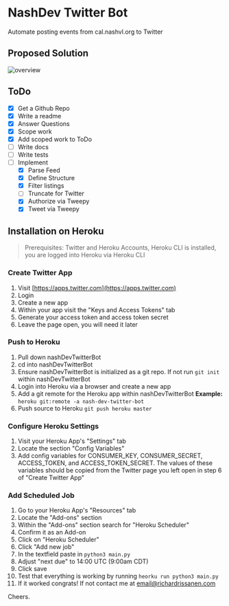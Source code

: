 # NashDev Twitter Bot

Automate posting events from cal.nashvl.org to Twitter

## Proposed Solution
![overview](https://user-images.githubusercontent.com/501822/27800820-96c16a6e-5fe0-11e7-919d-b7786bd35471.png)

## ToDo
* [X] Get a Github Repo
* [X] Write a readme
* [X] Answer Questions
* [X] Scope work
* [X] Add scoped work to ToDo
* [ ] Write docs
* [ ] Write tests
* [ ] Implement
  * [X] Parse Feed
  * [X] Define Structure
  * [X] Filter listings
  * [ ] Truncate for Twitter
  * [X] Authorize via Tweepy
  * [X] Tweet via Tweepy

## Installation on Heroku
> Prerequisites: Twitter and Heroku Accounts, Heroku CLI is installed, you are logged into Heroku via Heroku CLI

### Create Twitter App
1. Visit [https://apps.twitter.com](https://apps.twitter.com)
2. Login
3. Create a new app
4. Within your app visit the "Keys and Access Tokens" tab
5. Generate your access token and access token secret
6. Leave the page open, you will need it later

### Push to Heroku
1. Pull down nashDevTwitterBot
2. cd into nashDevTwitterBot
3. Ensure nashDevTwitterBot is initialized as a git repo. If not run `git init` within nashDevTwitterBot
4. Login into Heroku via a browser and create a new app
5. Add a git remote for the Heroku app within nashDevTwitterBot **Example:** `heroku git:remote -a nash-dev-twitter-bot`
6. Push source to Heroku `git push heroku master`

### Configure Heroku Settings
1. Visit your Heroku App's "Settings" tab
2. Locate the section "Config Variables"
3. Add config variables for CONSUMER_KEY, CONSUMER_SECRET, ACCESS_TOKEN, and ACCESS_TOKEN_SECRET. The values of these variables should be copied from the Twitter page you left open in step 6 of "Create Twitter App"

### Add Scheduled Job
1. Go to your Heroku App's "Resources" tab
2. Locate the "Add-ons" section
3. Within the "Add-ons" section search for "Heroku Scheduler"
4. Confirm it as an Add-on
5. Click on "Heroku Scheduler"
6. Click "Add new job"
7. In the textfield paste in `python3 main.py`
8. Adjust "next due" to 14:00 UTC (9:00am CDT)
9. Click save
10. Test that everything is working by running `heorku run python3 main.py`
11. If it worked congrats! If not contact me at email@richardrissanen.com

Cheers.

